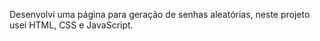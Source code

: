 Desenvolvi uma página para geração de senhas aleatórias, neste projeto usei HTML, CSS e JavaScript.
